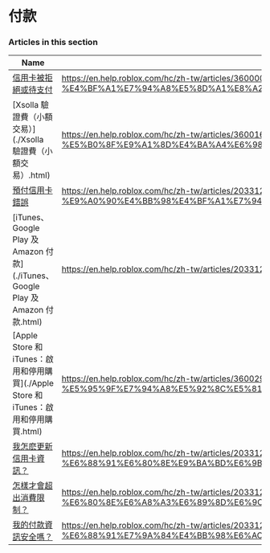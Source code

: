 #  付款  
### Articles in this section
Name|URL
-|-
[信用卡被拒絕或待支付](./信用卡被拒絕或待支付.html) |https://en.help.roblox.com/hc/zh-tw/articles/360000359923-%E4%BF%A1%E7%94%A8%E5%8D%A1%E8%A2%AB%E6%8B%92%E7%B5%95%E6%88%96%E5%BE%85%E6%94%AF%E4%BB%98
[Xsolla 驗證費（小額交易）](./Xsolla 驗證費（小額交易）.html) |https://en.help.roblox.com/hc/zh-tw/articles/360016750311-Xsolla-%E9%A9%97%E8%AD%89%E8%B2%BB-%E5%B0%8F%E9%A1%8D%E4%BA%A4%E6%98%93-
[預付信用卡錯誤](./預付信用卡錯誤.html) |https://en.help.roblox.com/hc/zh-tw/articles/203312680-%E9%A0%90%E4%BB%98%E4%BF%A1%E7%94%A8%E5%8D%A1%E9%8C%AF%E8%AA%A4
[iTunes、Google Play 及 Amazon 付款](./iTunes、Google Play 及 Amazon 付款.html) |https://en.help.roblox.com/hc/zh-tw/articles/203312760-iTunes-Google-Play-%E5%8F%8A-Amazon-%E4%BB%98%E6%AC%BE
[Apple Store 和 iTunes：啟用和停用購買](./Apple Store 和 iTunes：啟用和停用購買.html) |https://en.help.roblox.com/hc/zh-tw/articles/360029554512-Apple-Store-%E5%92%8C-iTunes-%E5%95%9F%E7%94%A8%E5%92%8C%E5%81%9C%E7%94%A8%E8%B3%BC%E8%B2%B7
[我怎麽更新信用卡資訊？](./我怎麽更新信用卡資訊？.html) |https://en.help.roblox.com/hc/zh-tw/articles/203312560-%E6%88%91%E6%80%8E%E9%BA%BD%E6%9B%B4%E6%96%B0%E4%BF%A1%E7%94%A8%E5%8D%A1%E8%B3%87%E8%A8%8A-
[怎樣才會超出消費限制？](./怎樣才會超出消費限制？.html) |https://en.help.roblox.com/hc/zh-tw/articles/203312670-%E6%80%8E%E6%A8%A3%E6%89%8D%E6%9C%83%E8%B6%85%E5%87%BA%E6%B6%88%E8%B2%BB%E9%99%90%E5%88%B6-
[我的付款資訊安全嗎？](./我的付款資訊安全嗎？.html) |https://en.help.roblox.com/hc/zh-tw/articles/203312590--%E6%88%91%E7%9A%84%E4%BB%98%E6%AC%BE%E8%B3%87%E8%A8%8A%E5%AE%89%E5%85%A8%E5%97%8E-
